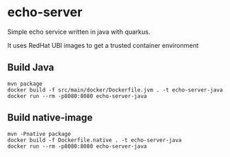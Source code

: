 # echo-server

Simple echo service written in java with quarkus.

It uses RedHat UBI images to get a trusted container environment

## Build Java
```shell
mvn package
docker build -f src/main/docker/Dockerfile.jvm . -t echo-server-java
docker run --rm -p8080:8080 echo-server-java
```

## Build native-image
```shell
mvn -Pnative package
docker build -f Dockerfile.native . -t echo-server-java
docker run --rm -p8080:8080 echo-server-java
```
